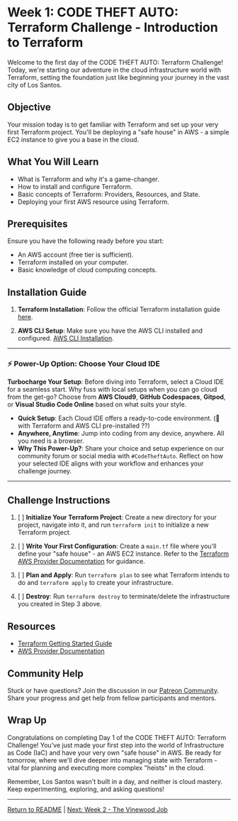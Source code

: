 # Week 1: CODE THEFT AUTO: Terraform Challenge - Introduction to Terraform

Welcome to the first day of the CODE THEFT AUTO: Terraform Challenge! Today, we're starting our adventure in the cloud infrastructure world with Terraform, setting the foundation just like beginning your journey in the vast city of Los Santos.

## Objective

Your mission today is to get familiar with Terraform and set up your very first Terraform project. You'll be deploying a "safe house" in AWS - a simple EC2 instance to give you a base in the cloud.

## What You Will Learn

- What is Terraform and why it's a game-changer.
- How to install and configure Terraform.
- Basic concepts of Terraform: Providers, Resources, and State.
- Deploying your first AWS resource using Terraform.

## Prerequisites

Ensure you have the following ready before you start:

- An AWS account (free tier is sufficient).
- Terraform installed on your computer.
- Basic knowledge of cloud computing concepts.

## Installation Guide

1. **Terraform Installation**: Follow the official Terraform installation guide [here](https://learn.hashicorp.com/tutorials/terraform/install-cli).

2. **AWS CLI Setup**: Make sure you have the AWS CLI installed and configured. [AWS CLI Installation](https://aws.amazon.com/cli/).

---
### ⚡ Power-Up Option: Choose Your Cloud IDE

**Turbocharge Your Setup**: Before diving into Terraform, select a Cloud IDE for a seamless start. Why fuss with local setups when you can go cloud from the get-go? Choose from **AWS Cloud9**, **GitHub Codespaces**, **Gitpod**, or **Visual Studio Code Online** based on what suits your style.

- **Quick Setup**: Each Cloud IDE offers a ready-to-code environment. (🤔 with Terraform and AWS CLI pre-installed ??)
- **Anywhere, Anytime**: Jump into coding from any device, anywhere. All you need is a browser.
- **Why This Power-Up?**: Share your choice and setup experience on our community forum or social media with `#CodeTheftAuto`. Reflect on how your selected IDE aligns with your workflow and enhances your challenge journey.
---

## Challenge Instructions

1. [ ] **Initialize Your Terraform Project**: Create a new directory for your project, navigate into it, and run `terraform init` to initialize a new Terraform project.
   
2. [ ] **Write Your First Configuration**: Create a `main.tf` file where you'll define your "safe house" - an AWS EC2 instance. Refer to the [Terraform AWS Provider Documentation](https://registry.terraform.io/providers/hashicorp/aws/latest/docs) for guidance.

3. [ ] **Plan and Apply**: Run `terraform plan` to see what Terraform intends to do and `terraform apply` to create your infrastructure.
   
4. [ ] **Destroy**: Run `terraform destroy` to terminate/delete the infrastructure you created in Step 3 above.

## Resources

- [Terraform Getting Started Guide](https://learn.hashicorp.com/terraform/getting-started/install)
- [AWS Provider Documentation](https://registry.terraform.io/providers/hashicorp/aws/latest/docs)

## Community Help

Stuck or have questions? Join the discussion in our [Patreon Community](https://www.patreon.com/GIFTEDLANE). Share your progress and get help from fellow participants and mentors.

## Wrap Up

Congratulations on completing Day 1 of the CODE THEFT AUTO: Terraform Challenge! You've just made your first step into the world of Infrastructure as Code (IaC) and have your very own "safe house" in AWS. Be ready for tomorrow, where we'll dive deeper into managing state with Terraform - vital for planning and executing more complex "heists" in the cloud.

Remember, Los Santos wasn't built in a day, and neither is cloud mastery. Keep experimenting, exploring, and asking questions!

---

[Return to README](/README.md) | [Next: Week 2 - The Vinewood Job](/challenges/Week_2_Managing_State_with_Terraform.md)
